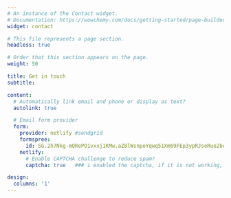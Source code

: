```yaml
---
# An instance of the Contact widget.
# Documentation: https://wowchemy.com/docs/getting-started/page-builder/
widget: contact

# This file represents a page section.
headless: true

# Order that this section appears on the page.
weight: 50

title: Get in touch
subtitle:

content:
  # Automatically link email and phone or display as text?
  autolink: true

  # Email form provider
  form:
    provider: netlify #sendgrid  
    formspree: 
      id: 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
    netlify: 
      # Enable CAPTCHA challenge to reduce spam?
      captcha: true   ### i enabled the captcha, if it is not working, i wil set as false

design:
  columns: '1'
---
```


